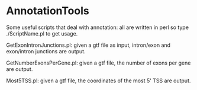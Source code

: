 AnnotationTools
===============

Some useful scripts that deal with annotation: all are written in perl so type ./ScriptName.pl to get usage.

GetExonIntronJunctions.pl: given a gtf file as input, intron/exon and exon/intron junctions are output.

GetNumberExonsPerGene.pl: given a gtf file, the number of exons per gene are output.

Most5TSS.pl: given a gtf file, the coordinates of the most 5' TSS are output.
